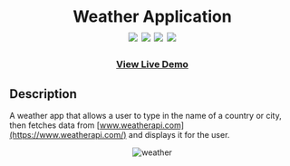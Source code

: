 <div  align=center>
	<h1>Weather Application
	<br>
		<img src="https://img.shields.io/static/v1?label=&message=HTML&color=E34F26&style=for-the-badge&logo=HTML5&logoColor=white&logoWidth=&labelColor=&link=">
		<img src="https://img.shields.io/static/v1?label=&message=Javascript&color=F7DF1E&style=for-the-badge&logo=Javascript&logoColor=black&logoWidth=&labelColor=&link=">
		<img src="https://img.shields.io/static/v1?label=&message=Webpack&color=8DD6F9&style=for-the-badge&logo=webpack&logoColor=black&logoWidth=&labelColor=&link=">
    <img src="https://img.shields.io/badge/css3-%231572B6.svg?style=for-the-badge&logo=css3&logoColor=white">
		<br>
	</h1>
	<h3><b><a href="https://weather-watcher.vercel.app/">View Live Demo</a></b></h3>
</div>

## Description
A weather app that allows a user to type in the name of a country or city, then fetches data from [www.weatherapi.com](https://www.weatherapi.com/) and displays it for the user.

<div align="center">

![weather](https://github.com/macaroonforu/Weather-Application/assets/121368271/4a9b4940-1fd4-41af-b1f9-a7bff3f538ec)




 </div>



